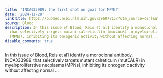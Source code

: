 ```yaml
---
title: 'INCA033989: the first shot on goal for MPNs?'
date: '2024-11-28'
linkTitle: https://pubmed.ncbi.nlm.nih.gov/39607716/?utm_source=curl&utm_medium=rss&utm_campaign=journals&utm_content=7603509&fc=None&ff=20241128173846&v=2.18.0.post9+e462414
source: Blood
description: In this issue of Blood, Reis et al1 identify a monoclonal antibody, INCA033989,
  that selectively targets mutant calreticulin (mutCALR) in myeloproliferative neoplasms
  (MPNs), inhibiting its oncogenic activity without affecting normal ...
disable_comments: true
---
```

In this issue of Blood, Reis et al1 identify a monoclonal antibody, INCA033989, that selectively targets mutant calreticulin (mutCALR) in myeloproliferative neoplasms (MPNs), inhibiting its oncogenic activity without affecting normal ...